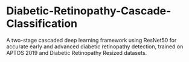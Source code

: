 # Diabetic-Retinopathy-Cascade-Classification
A two-stage cascaded deep learning framework using ResNet50 for accurate early and advanced diabetic retinopathy detection, trained on APTOS 2019 and Diabetic Retinopathy Resized datasets.
